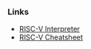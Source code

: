 
### Links

- [RISC-V Interpreter](https://www.cs.cornell.edu/courses/cs3410/2019sp/riscv/interpreter)
- [RISC-V Cheatsheet](https://github.com/jameslzhu/riscv-card/blob/master/riscv-card.pdf)